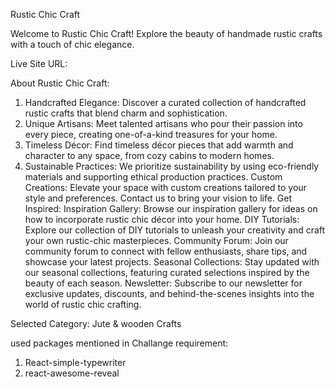 Rustic Chic Craft

Welcome to Rustic Chic Craft! Explore the beauty of handmade rustic crafts with a touch of chic elegance.

Live Site URL:

About Rustic Chic Craft:
1. Handcrafted Elegance: Discover a curated collection of handcrafted rustic crafts that blend charm and sophistication.
2. Unique Artisans: Meet talented artisans who pour their passion into every piece, creating one-of-a-kind treasures for your home.
3. Timeless Décor: Find timeless décor pieces that add warmth and character to any space, from cozy cabins to modern homes.
4. Sustainable Practices: We prioritize sustainability by using eco-friendly materials and supporting ethical production practices.
Custom Creations: Elevate your space with custom creations tailored to your style and preferences. Contact us to bring your vision to life.
Get Inspired:
Inspiration Gallery: Browse our inspiration gallery for ideas on how to incorporate rustic chic décor into your home.
DIY Tutorials: Explore our collection of DIY tutorials to unleash your creativity and craft your own rustic-chic masterpieces.
Community Forum: Join our community forum to connect with fellow enthusiasts, share tips, and showcase your latest projects.
Seasonal Collections: Stay updated with our seasonal collections, featuring curated selections inspired by the beauty of each season.
Newsletter: Subscribe to our newsletter for exclusive updates, discounts, and behind-the-scenes insights into the world of rustic chic crafting.

Selected Category:
Jute & wooden Crafts

used packages mentioned in Challange requirement:
1. React-simple-typewriter
2. react-awesome-reveal


